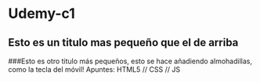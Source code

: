 # Udemy-c1

## Esto es un titulo mas pequeño que el de arriba
###Esto es otro titulo más pequeños, esto se hace añadiendo almohadillas, como la tecla del móvil!
Apuntes: HTML5 // CSS // JS

